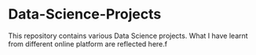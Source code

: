 # Data-Science-Projects
This repository contains various Data Science projects. What I have learnt from different online platform are reflected here.f
